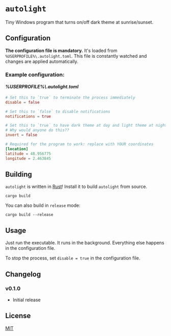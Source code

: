 # `autolight`

Tiny Windows program that turns on/off dark theme at sunrise/sunset.

## Configuration

**The configuration file is mandatory.** It's loaded from
`%USERPROFILE%\.autolight.toml`. This file is constantly watched and changes are
applied automatically.

### Example configuration:

#### _%USERPROFILE%\\.autolight.toml_
```toml
# Set this to `true` to terminate the process immediately
disable = false

# Set this to `false` to disable notifications
notifications = true

# Set this to `true` to have dark theme at day and light theme at night
# Why would anyone do this??
invert = false

# Required for the program to work: replace with YOUR coordinates
[location]
latitude = 48.956775
longitude = 2.463845
```

## Building

`autolight` is written in [Rust](https://www.rust-lang.org/tools/install)!
Install it to build `autolight` from source.

```
cargo build
```

You can also build in `release` mode:

```
cargo build --release
```

## Usage

Just run the executable. It runs in the background. Everything else happens in
the configuration file.

To stop the process, set `disable = true` in the configuration file.

## Changelog

### v0.1.0
- Initial release

## License

[MIT](./LICENSE)
